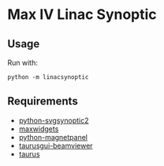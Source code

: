 Max IV Linac Synoptic
=====================

Usage
-----

Run with:

```console
python -m linacsynoptic
```

Requirements
------------

- [python-svgsynoptic2](https://github.com/MaxIV-KitsControls/lib-maxiv-svgsynoptic)
- [maxwidgets](https://github.com/MaxIV-KitsControls/lib-maxiv-maxwidgets)
- [python-magnetpanel](https://github.com/MaxIV-KitsControls/app-maxiv-magnetpanel)
- [taurusgui-beamviewer](https://github.com/MaxIV-KitsControls/app-maxiv-beamviewer)
- [taurus](https://github.com/MaxIV-KitsControls/taurus)
    


